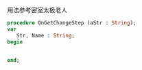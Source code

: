 用法参考密室太极老人

```pascal
procedure OnGetChangeStep (aStr : String);
var
   Str, Name : String;
begin
   

end;
```

